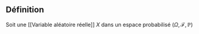 ## Définition
Soit une [[Variable aléatoire réelle]] $X$ dans un espace probabilisé $(\Omega, \mathcal F, \mathbb P)$
